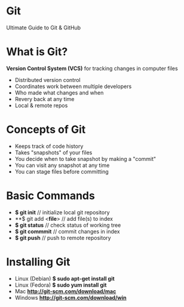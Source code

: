 # Git
Ultimate Guide to Git &amp; GitHub

# What is Git?
**Version Control System (VCS)** for tracking changes in computer files
* Distributed version control
* Coordinates work between multiple developers
* Who made what changes and when
* Revery back at any time
* Local & remote repos

# Concepts of Git
* Keeps track of code history
* Takes "snapshots" of your files
* You decide when to take snapshot by making a "commit"
* You can visit any snapshot at any time
* You can stage files before committing

# Basic Commands
* **$ git init** // initialize local git repository
* **$ git add <**file**> // add file(s) to index
* **$ git status** // check status of working tree
* **$ git commmit** // commit changes in index
* **$ git push** // push to remote repository

# Installing Git
* Linux (Debian) **$ sudo apt-get install git**
* Linux (Fedora) **$ sudo yum install git**
* Mac **http://git-scm.com/download/mac**
* Windows **http://git-scm.com/download/win**
